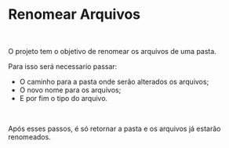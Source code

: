 <h1>Renomear Arquivos</h1>
<br>
<p>O projeto tem o objetivo de renomear os arquivos de uma pasta.</p>
<p>Para isso será necessario passar:</p>
<ul>
  <li>O caminho para a pasta onde serão alterados os arquivos;</li>
  <li>O novo nome para os arquivos;</li>
  <li>E por fim o tipo do arquivo.</li>
</ul>
<br>
<p>Após esses passos, é só retornar a pasta e os arquivos já estarão renomeados.</p>
